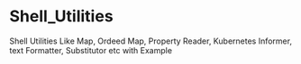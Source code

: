 # Shell_Utilities
Shell Utilities Like Map, Ordeed Map, Property Reader, Kubernetes Informer, text Formatter, Substitutor etc with Example
